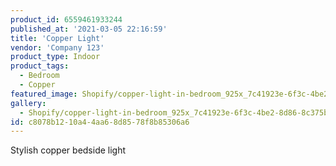 ```yaml
---
product_id: 6559461933244
published_at: '2021-03-05 22:16:59'
title: 'Copper Light'
vendor: 'Company 123'
product_type: Indoor
product_tags:
  - Bedroom
  - Copper
featured_image: Shopify/copper-light-in-bedroom_925x_7c41923e-6f3c-4be2-8d86-8c375b35fd02.jpg
gallery:
  - Shopify/copper-light-in-bedroom_925x_7c41923e-6f3c-4be2-8d86-8c375b35fd02-1614983843.jpg
id: c8078b12-10a4-4aa6-8d85-78f8b85306a6
---
```

<p>Stylish copper bedside light</p>